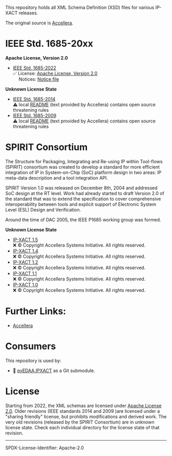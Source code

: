 This repository holds all XML Schema Definition (XSD) files for various IP-XACT releases. 

The original source is [Accellera](https://www.accellera.org/XMLSchema/).

# IEEE Std. 1685-20xx

**Apache License, Version 2.0**

* [IEEE Std. 1685-2022](http://www.accellera.org/XMLSchema/IPXACT/1685-2022/)  
  ✅ License: [Apache License, Version 2.0](ieee-1685-2022/LICENSE)  
  &emsp; Notices: [Notice file](ieee-1685-2022/NOTICE)


**Unknown License State**

* [IEEE Std. 1685-2014](http://www.accellera.org/XMLSchema/IPXACT/1685-2014/)  
  ⚠️ local [README](ieee-1685-2014/README.md) (text provided by Accellera) contains open source threatening rules
* [IEEE Std. 1685-2009](http://www.accellera.org/XMLSchema/SPIRIT/1685-2009/)  
  ⚠️ local [README](ieee-1685-2009/README.md) (text provided by Accellera) contains open source threatening rules
 

# SPIRIT Consortium

The Structure for Packaging, Integrating and Re-using IP within Tool-flows (SPIRIT) consortium was created to develop a
standard for more efficient integration of IP in System-on-Chip (SoC) platform design in two areas: IP meta-data
description and a tool integration API.

SPIRIT Version 1.0 was released on December 8th, 2004 and addressed SoC design at the RT level. Work had already started
to draft Version 2.0 of the standard that was to extend the specification to cover comprehensive interoperability
between tools and explicit support of Electronic System Level (ESL) Design and Verification.

Around the time of DAC 2005, the IEEE P1685 working group was formed.

**Unknown License State**

* [IP-XACT 1.5](http://www.accellera.org/XMLSchema/SPIRIT/1.5/)  
  ❌ © Copyright Accellera Systems Initiative. All rights reserved.
* [IP-XACT 1.4](http://www.accellera.org/XMLSchema/SPIRIT/1.4/)  
  ❌ © Copyright Accellera Systems Initiative. All rights reserved.
* [IP-XACT 1.2](http://www.accellera.org/XMLSchema/SPIRIT/1.2/)  
  ❌ © Copyright Accellera Systems Initiative. All rights reserved.
* [IP-XACT 1.1](http://www.accellera.org/XMLSchema/SPIRIT/1.1/)  
  ❌ © Copyright Accellera Systems Initiative. All rights reserved.
* [IP-XACT 1.0](http://www.accellera.org/XMLSchema/SPIRIT/1.0/)  
  ❌ © Copyright Accellera Systems Initiative. All rights reserved.


# Further Links:

* [Accellera](https://www.accellera.org/)


# Consumers

This repository is used by:

* 🚧 [pyEDAA.IPXACT](https://github.com/edaa-org/pyEDAA.IPXACT) as a Git submodule.


# License

Starting from 2022, the XML schemas are licensed under [Apache License 2.0](LICENSE.md). Older revisions (IEEE standards
2014 and 2009 )are licensed under a "sharing friendly" license, but prohibits modifications and derived work. The very
old revisions (released by the SPIRIT Consortium) are in unknown license state. Check each individual directory for the
license state of that revision.  
<!--
The accompanying documentation is licensed under [Creative Commons - Attribution 4.0 (CC-BY 4.0)](doc/Doc-License.rst).
-->

-------------------------

SPDX-License-Identifier: Apache-2.0
